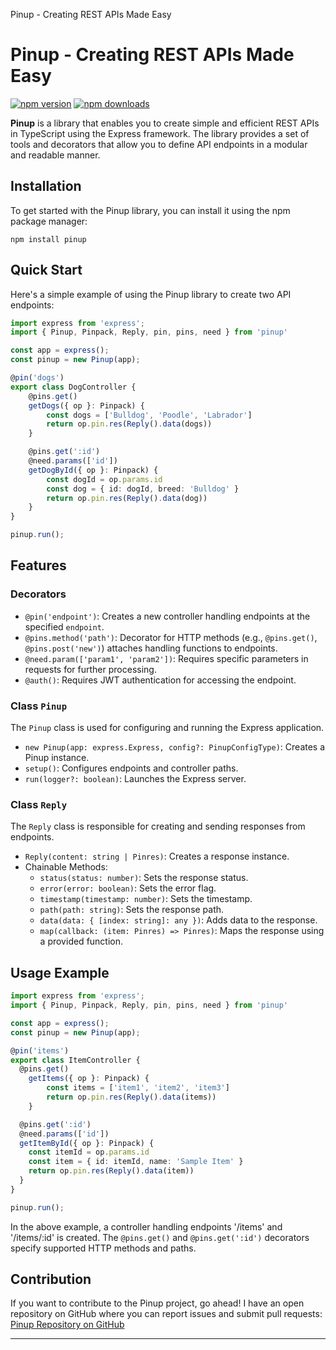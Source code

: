  Pinup - Creating REST APIs Made Easy

Pinup - Creating REST APIs Made Easy
====================================
[![npm version](https://img.shields.io/npm/v/pinup.svg?logo=npm)](https://www.npmjs.com/package/pinup)
[![npm downloads](https://img.shields.io/npm/dw/pinup)](https://www.npmjs.com/package/pinup)


**Pinup** is a library that enables you to create simple and efficient REST APIs in TypeScript using the Express framework. The library provides a set of tools and decorators that allow you to define API endpoints in a modular and readable manner.

Installation
------------

To get started with the Pinup library, you can install it using the npm package manager:

    npm install pinup

Quick Start
-----------

Here's a simple example of using the Pinup library to create two API endpoints:
```typescript
import express from 'express';
import { Pinup, Pinpack, Reply, pin, pins, need } from 'pinup'

const app = express();
const pinup = new Pinup(app);

@pin('dogs')
export class DogController {
    @pins.get()
    getDogs({ op }: Pinpack) {
        const dogs = ['Bulldog', 'Poodle', 'Labrador']
        return op.pin.res(Reply().data(dogs))
    }

    @pins.get(':id')
    @need.params(['id'])
    getDogById({ op }: Pinpack) {
        const dogId = op.params.id
        const dog = { id: dogId, breed: 'Bulldog' }
        return op.pin.res(Reply().data(dog))
    }
}

pinup.run();
```
Features
--------

### Decorators

*   `@pin('endpoint')`: Creates a new controller handling endpoints at the specified `endpoint`.
*   `@pins.method('path')`: Decorator for HTTP methods (e.g., `@pins.get()`, `@pins.post('new')`) attaches handling functions to endpoints.
*   `@need.param(['param1', 'param2'])`: Requires specific parameters in requests for further processing.
*   `@auth()`: Requires JWT authentication for accessing the endpoint.

### Class `Pinup`

The `Pinup` class is used for configuring and running the Express application.

*   `new Pinup(app: express.Express, config?: PinupConfigType)`: Creates a Pinup instance.
*   `setup()`: Configures endpoints and controller paths.
*   `run(logger?: boolean)`: Launches the Express server.

### Class `Reply`

The `Reply` class is responsible for creating and sending responses from endpoints.

*   `Reply(content: string | Pinres)`: Creates a response instance.
*   Chainable Methods:
    *   `status(status: number)`: Sets the response status.
    *   `error(error: boolean)`: Sets the error flag.
    *   `timestamp(timestamp: number)`: Sets the timestamp.
    *   `path(path: string)`: Sets the response path.
    *   `data(data: { [index: string]: any })`: Adds data to the response.
    *   `map(callback: (item: Pinres) => Pinres)`: Maps the response using a provided function.

Usage Example
-------------
```typescript
import express from 'express';
import { Pinup, Pinpack, Reply, pin, pins, need } from 'pinup'

const app = express();
const pinup = new Pinup(app);

@pin('items')
export class ItemController {
  @pins.get()
	getItems({ op }: Pinpack) {
		const items = ['item1', 'item2', 'item3']
		return op.pin.res(Reply().data(items))
	}

  @pins.get(':id')
  @need.params(['id'])
  getItemById({ op }: Pinpack) {
  	const itemId = op.params.id
  	const item = { id: itemId, name: 'Sample Item' }
  	return op.pin.res(Reply().data(item))
  }
}

pinup.run();
``` 

In the above example, a controller handling endpoints '/items' and '/items/:id' is created. The `@pins.get()` and `@pins.get(':id')` decorators specify supported HTTP methods and paths.

Contribution
------------

If you want to contribute to the Pinup project, go ahead! I have an open repository on GitHub where you can report issues and submit pull requests: [Pinup Repository on GitHub](https://github.com/cnuebred/pinup)


* * *

